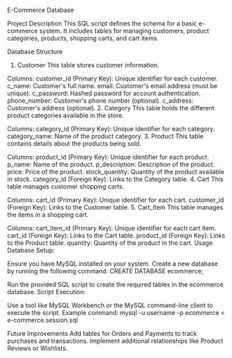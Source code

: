 E-Commerce Database


Project Description
This SQL script defines the schema for a basic e-commerce system. It includes tables for managing customers, product categories, products, shopping carts, and cart items.

Database Structure
1. Customer
This table stores customer information.

Columns:
customer_id (Primary Key): Unique identifier for each customer.
c_name: Customer's full name.
email: Customer's email address (must be unique).
c_password: Hashed password for account authentication.
phone_number: Customer's phone number (optional).
c_address: Customer's address (optional).
2. Category
This table holds the different product categories available in the store.

Columns:
category_id (Primary Key): Unique identifier for each category.
category_name: Name of the product category.
3. Product
This table contains details about the products being sold.

Columns:
product_id (Primary Key): Unique identifier for each product.
p_name: Name of the product.
p_description: Description of the product.
price: Price of the product.
stock_quantity: Quantity of the product available in stock.
category_id (Foreign Key): Links to the Category table.
4. Cart
This table manages customer shopping carts.

Columns:
cart_id (Primary Key): Unique identifier for each cart.
customer_id (Foreign Key): Links to the Customer table.
5. Cart_Item
This table manages the items in a shopping cart.

Columns:
cart_item_id (Primary Key): Unique identifier for each cart item.
cart_id (Foreign Key): Links to the Cart table.
product_id (Foreign Key): Links to the Product table.
quantity: Quantity of the product in the cart.
Usage
Database Setup:

Ensure you have MySQL installed on your system.
Create a new database by running the following command:
CREATE DATABASE ecommerce;

Run the provided SQL script to create the required tables in the ecommerce database.
Script Execution:

Use a tool like MySQL Workbench or the MySQL command-line client to execute the script.
Example command:
mysql -u username -p ecommerce < e-commerce.session.sql

Future Improvements
Add tables for Orders and Payments to track purchases and transactions.
Implement additional relationships like Product Reviews or Wishlists.
